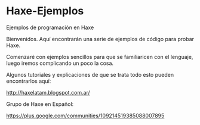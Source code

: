 Haxe-Ejemplos
=============

Ejemplos de programación en Haxe

Bienvenidos. Aquí encontrarán una serie de ejemplos de código para probar Haxe.

Comenzaré con ejemplos sencillos para que se familiaricen con el lenguaje, luego iremos complicando un poco la cosa.

Algunos tutoriales y explicaciones de que se trata todo esto pueden encontrarlos aquí:

http://haxelatam.blogspot.com.ar/

Grupo de Haxe en Español:

https://plus.google.com/communities/109214519385088007895


